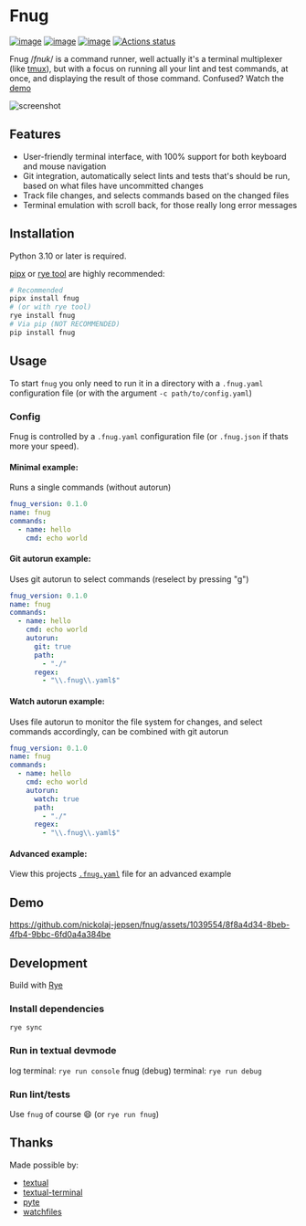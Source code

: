 # Fnug

[![image](https://img.shields.io/pypi/v/fnug.svg)](https://pypi.python.org/pypi/fnug)
[![image](https://img.shields.io/pypi/l/fnug.svg)](https://pypi.python.org/pypi/fnug)
[![image](https://img.shields.io/pypi/pyversions/fnug.svg)](https://pypi.python.org/pypi/fnug)
[![Actions status](https://github.com/nickolaj-jepsen/fnug/workflows/CI/badge.svg)](https://github.com/nickolaj-jepsen/fnug/actions)

Fnug /_fnuk_/ is a command runner, well actually it's a terminal multiplexer (like [tmux](https://github.com/tmux/tmux/wiki)), but with a focus on running all your lint and test commands, at once, and displaying the result of those command. Confused? Watch the [demo](#demo)

![screenshot](https://github.com/nickolaj-jepsen/fnug/assets/1039554/3fd812fc-e1dc-4dd2-86eb-de91dc8e027f)

## Features

- User-friendly terminal interface, with 100% support for both keyboard and mouse navigation
- Git integration, automatically select lints and tests that's should be run, based on what files have uncommitted changes
- Track file changes, and selects commands based on the changed files
- Terminal emulation with scroll back, for those really long error messages

## Installation

Python 3.10 or later is required.

[pipx](https://github.com/pypa/pipx) or [rye tool](https://rye-up.com/guide/tools/) are highly recommended:

```bash
# Recommended
pipx install fnug
# (or with rye tool)
rye install fnug
# Via pip (NOT RECOMMENDED)
pip install fnug
```

## Usage

To start `fnug` you only need to run it in a directory with a `.fnug.yaml` configuration file (or with the argument `-c path/to/config.yaml`)

### Config

Fnug is controlled by a `.fnug.yaml` configuration file (or `.fnug.json` if thats more your speed).

#### Minimal example:

Runs a single commands (without autorun)

```yaml
fnug_version: 0.1.0
name: fnug
commands:
  - name: hello
    cmd: echo world
```

#### Git autorun example:

Uses git autorun to select commands (reselect by pressing "g")

```yaml
fnug_version: 0.1.0
name: fnug
commands:
  - name: hello
    cmd: echo world
    autorun:
      git: true
      path:
        - "./"
      regex:
        - "\\.fnug\\.yaml$"
```

#### Watch autorun example:

Uses file autorun to monitor the file system for changes, and select commands accordingly, can be combined with git autorun

```yaml
fnug_version: 0.1.0
name: fnug
commands:
  - name: hello
    cmd: echo world
    autorun:
      watch: true
      path:
        - "./"
      regex:
        - "\\.fnug\\.yaml$"
```

#### Advanced example:

View this projects [`.fnug.yaml`](.fnug.yaml) file for an advanced example

## Demo

https://github.com/nickolaj-jepsen/fnug/assets/1039554/8f8a4d34-8beb-4fb4-9bbc-6fd0a4a384be

## Development

Build with [Rye](https://rye-up.com/)

### Install dependencies

`rye sync`

### Run in textual devmode

log terminal: `rye run console`
fnug (debug) terminal: `rye run debug`

### Run lint/tests

Use `fnug` of course 😄 (or `rye run fnug`)

## Thanks

Made possible by:
 - [textual](https://github.com/Textualize/textual)
 - [textual-terminal](https://github.com/mitosch/textual-terminal/)
 - [pyte](https://github.com/selectel/pyte)
 - [watchfiles](https://github.com/samuelcolvin/watchfiles)
